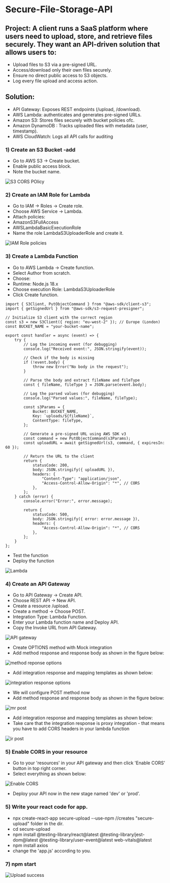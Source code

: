# Secure-File-Storage-API

## Project: A client runs a SaaS platform where users need to upload, store, and retrieve files securely. They want an API-driven solution that allows users to:

- Upload files to S3 via a pre-signed URL.
- Access/download only their own files securely.
- Ensure no direct public access to S3 objects.
- Log every file upload and access action.

## Solution: 

- API Gateway: Exposes REST endpoints (/upload, /download).
- AWS Lambda: authenticates and generates pre-signed URLs.
- Amazon S3: Stores files securely with bucket policies ofc.
- Amazon DynamoDB : Tracks uploaded files with metadata (user, timestamp).
- AWS CloudWatch: Logs all API calls for auditing


### 1) Create an S3 Bucket -add 
- Go to AWS S3 → Create bucket.
- Enable public access block.
- Note the bucket name.

![S3 CORS POlicy](https://github.com/user-attachments/assets/9733f95f-889c-41ee-90d7-ab64b9264929)



### 2) Create an IAM Role for Lambda
- Go to IAM → Roles → Create role.
- Choose AWS Service → Lambda.
- Attach policies:
- AmazonS3FullAccess
- AWSLambdaBasicExecutionRole
- Name the role LambdaS3UploaderRole and create it.

![IAM Role policies](https://github.com/user-attachments/assets/5e864105-c246-4423-a167-5a223ad18a1d)


### 3) Create a Lambda Function
- Go to AWS Lambda → Create function.
- Select Author from scratch.
- Choose:
- Runtime: Node.js 18.x
- Choose execution Role: LambdaS3UploaderRole
- Click Create function.

````
import { S3Client, PutObjectCommand } from "@aws-sdk/client-s3";
import { getSignedUrl } from "@aws-sdk/s3-request-presigner";

// Initialize S3 client with the correct region
const s3 = new S3Client({ region: "eu-west-2" }); // Europe (London)
const BUCKET_NAME = "your-bucket-name";

export const handler = async (event) => {
    try {
        // Log the incoming event (for debugging)
        console.log("Received event:", JSON.stringify(event));

        // Check if the body is missing
        if (!event.body) {
            throw new Error("No body in the request");
        }

        // Parse the body and extract fileName and fileType
        const { fileName, fileType } = JSON.parse(event.body);

        // Log the parsed values (for debugging)
        console.log("Parsed values:", fileName, fileType);

        const s3Params = {
            Bucket: BUCKET_NAME,
            Key: `uploads/${fileName}`,
            ContentType: fileType,
        };

        // Generate a pre-signed URL using AWS SDK v3
        const command = new PutObjectCommand(s3Params);
        const uploadURL = await getSignedUrl(s3, command, { expiresIn: 60 });

        // Return the URL to the client
        return {
            statusCode: 200,
            body: JSON.stringify({ uploadURL }),
            headers: {
                "Content-Type": "application/json",
                "Access-Control-Allow-Origin": "*", // CORS
            },
        };
    } catch (error) {
        console.error("Error:", error.message);

        return {
            statusCode: 500,
            body: JSON.stringify({ error: error.message }),
            headers: {
                "Access-Control-Allow-Origin": "*", // CORS
            },
        };
    }
};

````
- Test the function
- Deploy the function

![Lambda](https://github.com/user-attachments/assets/907eee0d-375c-44f5-9d40-2827df1dbe3d)


### 4) Create an API Gateway
- Go to API Gateway → Create API.
- Choose REST API → New API.
- Create a resource /upload.
- Create a method → Choose POST.
- Integration Type: Lambda Function.
- Enter your Lambda function name and Deploy API.
- Copy the Invoke URL from API Gateway.

![API gateway](https://github.com/user-attachments/assets/dac08444-a319-4b9c-ab0d-7821bb11f4c0)

- Create OPTIONS method with Mock integration
- Add method response and response body as shown in the figure below: 

![method reponse options](https://github.com/user-attachments/assets/8550ca08-ca6f-4c01-a47d-5fd53f50c041)

- Add integration response and mapping templates as shown below: 

![integration response options](https://github.com/user-attachments/assets/ba5fcf08-5f01-4ba1-adb2-0c90e25c3371)

- We will configure POST method now
- Add method response and response body as shown in the figure below: 

![mr post](https://github.com/user-attachments/assets/cb36082d-d8da-4309-a452-255dc20257fc)


- Add integration response and mapping templates as shown below:
- Take care that the integration response is proxy integration - that means you have to add CORS headers in your lambda function

![ir post](https://github.com/user-attachments/assets/38e62b2e-58f6-4b5c-b616-ac8965c6833c)

### 5) Enable CORS in your resource

- Go to your 'resources' in your API gateway and then click 'Enable CORS' button in top right corner.
- Select everything as shown below: 

![Enable CORS](https://github.com/user-attachments/assets/5d161ff9-a74b-46c5-9706-e016a6f837d6)

- Deploy your API now in the new stage named 'dev' or 'prod'.


### 5) Write your react code for app.

- npx create-react-app secure-upload --use-npm //creates "secure-upload" folder in the dir.
- cd secure-upload
- npm install @testing-library/react@latest @testing-library/jest-dom@latest @testing-library/user-event@latest web-vitals@latest
- npm install axios
- change the 'app.js' according to you.

### 7) npm start

![Upload success](https://github.com/user-attachments/assets/d6c11950-58db-4396-9519-89bf6bad8aa9)

